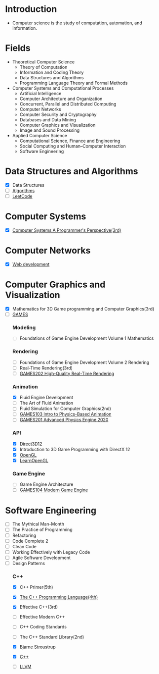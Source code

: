 # Introduction
 - Computer science is the study of computation, automation, and information.

# Fields
- Theoretical Computer Science
    - Theory of Computation
    - Information and Coding Theory
    - Data Structures and Algorithms
    - Programming Language Theory and Formal Methods
- Computer Systems and Computational Processes
    - Artificial Intelligence
    - Computer Architecture and Organization
    - Concurrent, Parallel and Distributed Computing
    - Computer Networks
    - Computer Security and Cryptography
    - Databases and Data Mining
    - Computer Graphics and Visualization 
    - Image and Sound Processing
- Applied Computer Science
    - Computational Science, Finance and Engineering
    - Social Computing and Human–Computer Interaction
    - Software Engineering

# Data Structures and Algorithms
  - [x] Data Structures
  - [ ] [Algorithms](https://programmercarl.com)
  - [ ] [LeetCode](https://leetcode-cn.com)

# Computer Systems
- [x] [Computer Systems A Programmer's Perspective(3rd)](http://csapp.cs.cmu.edu/3e/home.html)

# Computer Networks
- [x] [Web development](https://www.youtube.com/watch?v=VfGW0Qiy2I0)

# Computer Graphics and Visualization
- [x] Mathematics for 3D Game programming and Computer Graphics(3rd)
- [ ] [GAMES](https://games-cn.org)
  ### Modeling
  - [ ] Foundations of Game Engine Development Volume 1 Mathematics
  ### Rendering
  - [ ] Foundations of Game Engine Development Volume 2 Rendering
  - [ ] Real-Time Rendering(3rd)
  - [ ] [GAMES202 High-Quality Real-Time Rendering](https://www.bilibili.com/video/BV1YK4y1T7yY)
  ### Animation
  - [x] Fluid Engine Development
  - [ ] The Art of Fluid Animation
  - [ ] Fluid Simulation for Computer Graphics(2nd)
  - [ ] [GAMES103 Intro to Physics-Based Animation](https://www.bilibili.com/video/BV12Q4y1S73g)
  - [ ] [GAMES201 Advanced Physics Engine 2020](https://www.bilibili.com/video/BV1ZK411H7Hc)
  ### API
  - [x] [Direct3D12](https://docs.microsoft.com/en-us/windows/win32/direct3d12/direct3d-12-graphics)
  - [x] Introduction to 3D Game Programming with DirectX 12
  - [x] [OpenGL](https://www.khronos.org/opengl/)
  - [x] [LearnOpenGL](https://learnopengl.com)
  ### Game Engine
  - [ ] Game Engine Architecture
  - [ ] [GAMES104 Modern Game Engine](https://www.bilibili.com/video/BV1oU4y1R7Km)
 
# Software Engineering
- [ ] The Mythical Man-Month
- [ ] The Practice of Programming
- [ ] Refactoring
- [ ] Code Complete 2
- [ ] Clean Code
- [ ] Working Effectively with Legacy Code
- [ ] Agile Software Development
- [ ] Design Patterns
  ### C++
  - [x] C++ Primer(5th)
  - [x] [The C++ Programming Language(4th)](https://www.stroustrup.com/4th.html)
  - [x] Effective C++(3rd)
  - [ ] Effective Modern C++
  - [ ] C++ Coding Standards
  - [ ] The C++ Standard Library(2nd)
  - [x] [Bjarne Stroustrup](https://www.stroustrup.com)
  - [x] [C++](https://isocpp.org)
  - [ ] [LLVM](https://www.llvm.org)
  
